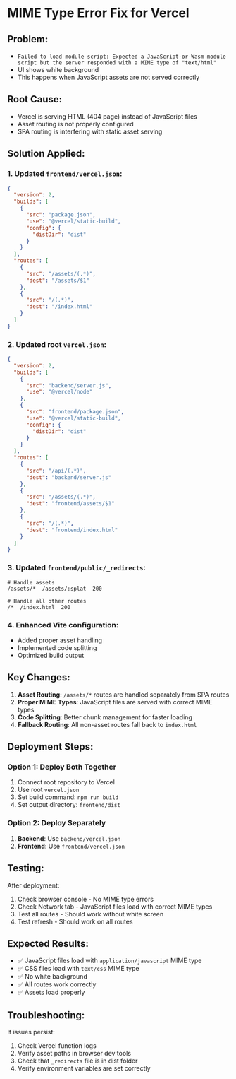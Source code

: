 # MIME Type Error Fix for Vercel

## Problem:
- `Failed to load module script: Expected a JavaScript-or-Wasm module script but the server responded with a MIME type of "text/html"`
- UI shows white background
- This happens when JavaScript assets are not served correctly

## Root Cause:
- Vercel is serving HTML (404 page) instead of JavaScript files
- Asset routing is not properly configured
- SPA routing is interfering with static asset serving

## Solution Applied:

### 1. Updated `frontend/vercel.json`:
```json
{
  "version": 2,
  "builds": [
    {
      "src": "package.json",
      "use": "@vercel/static-build",
      "config": {
        "distDir": "dist"
      }
    }
  ],
  "routes": [
    {
      "src": "/assets/(.*)",
      "dest": "/assets/$1"
    },
    {
      "src": "/(.*)",
      "dest": "/index.html"
    }
  ]
}
```

### 2. Updated root `vercel.json`:
```json
{
  "version": 2,
  "builds": [
    {
      "src": "backend/server.js",
      "use": "@vercel/node"
    },
    {
      "src": "frontend/package.json",
      "use": "@vercel/static-build",
      "config": {
        "distDir": "dist"
      }
    }
  ],
  "routes": [
    {
      "src": "/api/(.*)",
      "dest": "backend/server.js"
    },
    {
      "src": "/assets/(.*)",
      "dest": "frontend/assets/$1"
    },
    {
      "src": "/(.*)",
      "dest": "frontend/index.html"
    }
  ]
}
```

### 3. Updated `frontend/public/_redirects`:
```
# Handle assets
/assets/*  /assets/:splat  200

# Handle all other routes
/*  /index.html  200
```

### 4. Enhanced Vite configuration:
- Added proper asset handling
- Implemented code splitting
- Optimized build output

## Key Changes:

1. **Asset Routing**: `/assets/*` routes are handled separately from SPA routes
2. **Proper MIME Types**: JavaScript files are served with correct MIME types
3. **Code Splitting**: Better chunk management for faster loading
4. **Fallback Routing**: All non-asset routes fall back to `index.html`

## Deployment Steps:

### Option 1: Deploy Both Together
1. Connect root repository to Vercel
2. Use root `vercel.json`
3. Set build command: `npm run build`
4. Set output directory: `frontend/dist`

### Option 2: Deploy Separately
1. **Backend**: Use `backend/vercel.json`
2. **Frontend**: Use `frontend/vercel.json`

## Testing:

After deployment:
1. Check browser console - No MIME type errors
2. Check Network tab - JavaScript files load with correct MIME types
3. Test all routes - Should work without white screen
4. Test refresh - Should work on all routes

## Expected Results:

- ✅ JavaScript files load with `application/javascript` MIME type
- ✅ CSS files load with `text/css` MIME type
- ✅ No white background
- ✅ All routes work correctly
- ✅ Assets load properly

## Troubleshooting:

If issues persist:
1. Check Vercel function logs
2. Verify asset paths in browser dev tools
3. Check that `_redirects` file is in dist folder
4. Verify environment variables are set correctly
